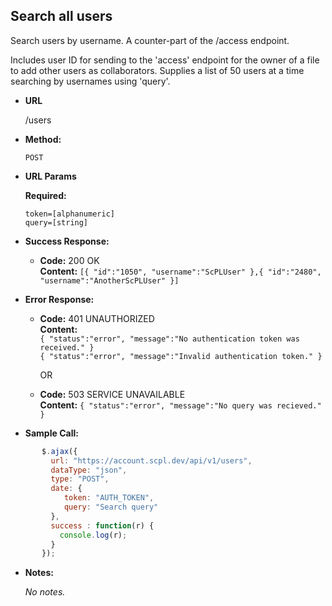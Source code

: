 **Search all users**
----
Search users by username. A counter-part of the /access endpoint.

Includes user ID for sending to the 'access' endpoint for the owner of a file to add other users as collaborators. Supplies a list of 50 users at a time searching by usernames using 'query'.

* **URL**

  /users

* **Method:**

  `POST`

*  **URL Params**

   **Required:**

   `token=[alphanumeric]`<br/>
   `query=[string]`

* **Success Response:**

    * **Code:** 200 OK <br />
       **Content:** `[{ "id":"1050", "username":"ScPLUser" },{ "id":"2480", "username":"AnotherScPLUser" }]`

* **Error Response:**

   * **Code:** 401 UNAUTHORIZED <br />
     **Content:**<br/>
     `{ "status":"error", "message":"No authentication token was received." }`<br/>
     `{ "status":"error", "message":"Invalid authentication token." }`

     OR

    * **Code:** 503 SERVICE UNAVAILABLE <br />
       **Content:** `{ "status":"error", "message":"No query was recieved." }`

* **Sample Call:**

```javascript
       $.ajax({
         url: "https://account.scpl.dev/api/v1/users",
         dataType: "json",
         type: "POST",
         date: {
            token: "AUTH_TOKEN",
            query: "Search query"
         },
         success : function(r) {
           console.log(r);
         }
       });
```
* **Notes:**

     _No notes._
